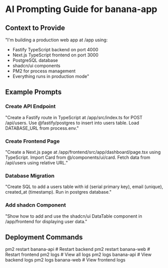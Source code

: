 # AI Prompting Guide for banana-app

## Context to Provide
"I'm building a production web app at /app using:
- Fastify TypeScript backend on port 4000
- Next.js TypeScript frontend on port 3000
- PostgreSQL database
- shadcn/ui components
- PM2 for process management
- Everything runs in production mode"

## Example Prompts

### Create API Endpoint
"Create a Fastify route in TypeScript at /app/src/index.ts
for POST /api/users. Use @fastify/postgres to insert into users table.
Load DATABASE_URL from process.env."

### Create Frontend Page
"Create a Next.js page at /app/frontend/src/app/dashboard/page.tsx
using TypeScript. Import Card from @/components/ui/card.
Fetch data from /api/users using relative URL."

### Database Migration
"Create SQL to add a users table with id (serial primary key),
email (unique), created_at (timestamp). Run in postgres database."

### Add shadcn Component
"Show how to add and use the shadcn/ui DataTable component
in /app/frontend for displaying user data."

## Deployment Commands
pm2 restart banana-api  # Restart backend
pm2 restart banana-web  # Restart frontend
pm2 logs               # View all logs
pm2 logs banana-api    # View backend logs
pm2 logs banana-web    # View frontend logs
